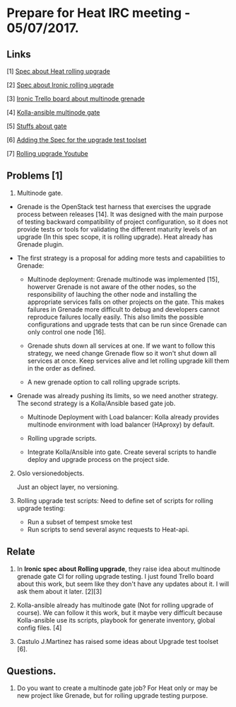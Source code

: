 # Prepare for Heat IRC meeting - 05/07/2017.

## Links

[1] [Spec about Heat rolling upgrade](https://review.openstack.org/#/c/407989)

[2] [Spec about Ironic rolling upgrade](https://github.com/openstack/ironic-specs/blob/master/specs/approved/support-rolling-upgrade.rst)

[3] [Ironic Trello board about multinode grenade](https://trello.com/c/GAlhSzLm/2-rolling-upgrades-and-grenade-with-multi-node)

[4] [Kolla-ansible multinode gate](https://review.openstack.org/#/c/466007/)

[5] [Stuffs about gate](https://github.com/ntk148v/openstack-gate-stuffs)

[6] [Adding the Spec for the upgrade test toolset](https://review.openstack.org/#/c/449295/)

[7] [Rolling upgrade Youtube](https://www.youtube.com/watch?v=yboTuNeaLbI)

## Problems [1]

1. Multinode gate.

- Grenade is the OpenStack test harness that exercises the upgrade process
  between releases [14]. It was designed with the main purpose of testing
  backward compatibility of project configuration, so it does not provide
  tests or tools for validating the different maturity levels of an
  upgrade (In this spec scope, it is rolling upgrade). Heat already has
  Grenade plugin.

- The first strategy is a proposal for adding more tests and capabilities
  to Grenade:

  - Multinode deployment: Grenade multinode was implemented [15], howerver
    Grenade is not aware of the other nodes, so the responsibility of
    lauching the other node and installing the appropriate services falls
    on other projects on the gate. This makes failures in Grenade more
    difficult to debug and developers cannot reproduce failures locally
    easily. This also limits the possible configurations and upgrade tests
    that can be run since Grenade can only control one node [16].

  - Grenade shuts down all services at one. If we want to follow this
    strategy, we need change Grenade flow so it won't shut down all
    services at once. Keep services alive and let rolling upgrade kill
    them in the order as defined.

  - A new grenade option to call rolling upgrade scripts.

- Grenade was already pushing its limits, so we need another strategy. The
  second strategy is a Kolla/Ansible based gate job.

  - Multinode Deployment with Load balancer: Kolla already provides
    multinode environment with load balancer (HAproxy) by default.

  - Rolling upgrade scripts.

  - Integrate Kolla/Ansible into gate. Create several scripts to handle
    deploy and upgrade process on the project side.

2. Oslo versionedobjects.

   Just an object layer, no versioning.

3. Rolling upgrade test scripts: Need to define set of scripts for rolling
   upgrade testing:

   - Run a subset of tempest smoke test
   - Run scripts to send several async requests to Heat-api.

## Relate

1. In **Ironic spec about Rolling upgrade**, they raise idea about multinode
   grenade gate CI for rolling upgrade testing. I just found Trello board
   about this work, but seem like they don't have any updates about it. I will
   ask them about it later. [2][3]

2. Kolla-ansible already has multinode gate (Not for rolling upgrade of course).
   We can follow it this work, but it maybe very difficult because
   Kolla-ansible use its scripts, playbook for generate inventory, global
   config files. [4]

3. Castulo J.Martinez has raised some ideas about Upgrade test toolset [6].


## Questions.

1. Do you want to create a multinode gate job? For Heat only or may be new
   project like Grenade, but for rolling upgrade testing purpose.

